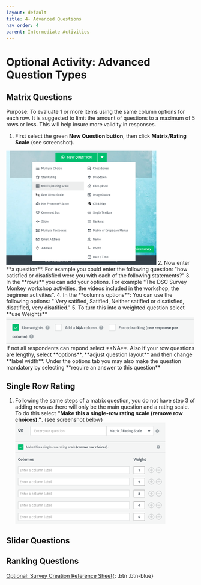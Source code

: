```yaml
---
layout: default
title: 4- Advanced Questions
nav_order: 4
parent: Intermediate Activities
---
```


# Optional Activity: Advanced Question Types 

## Matrix Questions
Purpose: To evaluate 1 or more items using the same column options for each row. It is suggested to limit the amount of questions to a maximum of 5 rows or less. This will help insure more validity in responses. 

1. First select the green **New Question button**, then click **Matrix/Rating Scale** (see screenshot).<br>
<img width=400px src="images/matrix-select.png">
2. Now enter **a question**. For example you could enter the following question: "how satisfied or disatisfied were you with each of the following statements?" 
3. In the **rows** you can add your options. For example "The DSC Survey Monkey workshop activities, the videos included in the workshop, the beginner activities".
4. In the **columns options**: You can use the following options: " Very satified, Satified, Neither satified or disatisfied, disatified, very disatified."
5. To turn this into a weighted question select **use Weights**<br>
<img width=500px src="images/weights.png"><br>
 If not all respondents can repond select **NA**. Also if your row questions are lengthy, select **options**, **adjust question layout** and then change **label width**. Under the options tab you may also make the question mandatory by selecting **require an answer to this question**

## Single Row Rating
1. Following the same steps of a matrix question, you do not have step 3 of adding rows as there will only be the main question and a rating scale. To do this select **"Make this a single-row rating scale (remove row choices)."**. (see screenshot below)<br>
<img width=400px src="images/single-row.png"><br>

## Slider Questions 

## Ranking Questions

[Optional: Survey Creation Reference Sheet](reference-sheet.html){: .btn .btn-blue}  
